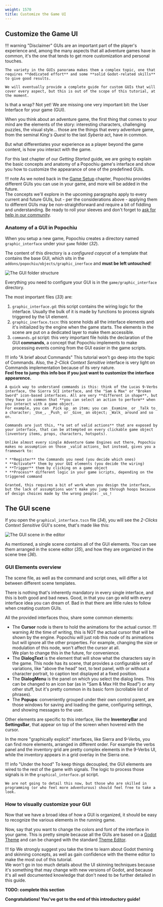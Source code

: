 ```yaml
---
weight: 1570
title: Customize the Game UI
---
```


## Customize the Game UI

!!! warning "Disclaimer"
	GUIs are an important part of the player's experience and, among the many aspects that all adventure games have in common, it's the one that tends to get more customization and personal touches.

	The variety in the GUIs panorama makes them a complex topic, one that requires **dedicated effort** and some **solid Godot-related skills** to give good results.

	We will eventually provide a complete guide for custom GUIs that will cover every aspect, but this is out of the scope of this tutorial, at the moment.


Is that a wrap? Not yet! We are missing one very important bit: the User Interface for your game (GUI).

When you think about an adventure game, the first thing that comes to your mind are the elements of the story: interesting characters, challenging puzzles, the visual style... those are the things that every adventure game, from the seminal _King's Quest_ to the last _Syberia_ act, have in common.

But what differentiates your experience as a player beyond the game content, is how you interact with the game.

For this last chapter of our _Getting Started_ guide, we are going to explain the basic concepts and anatomy of a Popochiu game's interface and show you how to customize the appearance of one of the predefined GUIs.

!!! note
	As we noted back in the [Game Setup](/getting-started/game-setup) chapter, Popochiu provides different GUIs you can use in your game, and more will be added in the future.  
	The concepts we'll explore in the upcoming paragraphs apply to every current and future GUIs, but - per the considerations above - applying them to different GUIs may be non-straightforward and require a bit of fiddling and understanding. Be ready to roll your sleeves and don't forget to [ask for help in our community](getting-started/getting-help).


### Anatomy of a GUI in Popochiu

When you setup a new game, Popochiu creates a directory named `graphic_interface` under your `game` folder (_32_).

The content of this directory is a _configured copycat_ of a template that contains the base GUI, which sits in the `addons/popochiu/objects/graphic_inerface` and **must be left untouched**!


![The GUI folder structure](../../assets/images/getting-started/game_stub-guis-32-filesystem.png)

Everything you need to configure your GUI is in the `game/graphic_interface` directory.

The most important files (_33_) are:

1. `graphic_interface.gd`: this script contains the wiring logic for the interface. Usually the bulk of it is made by functions to process signals triggered by the UI element.
2. `graphic_inerface.tscn`: this scene holds all the interface elements and it's initialized by the engine when the game starts. The elements in the scene are put on a dedicated layer to make them accessible.
3. `commands.gd` script: this very important file holds the declaration of the GUI **commands**, a concept that Popochiu implements to make processing events coming from the GUI easier in the game scripts.

!!! info "A brief about Commands"
	This tutorial won't go deep into the topic of Commands. Also, the _2-Click Context Sensitive_ interface is very light on Commands implementation because of its very nature.  
	**Feel free to jump this info box if you just want to customize the interface appearence.**

	A quick way to understand commands is this: think of the Lucas 9-Verbs interface, the Sierra SCI interface, and the "Sam & Max" or "Broken Sword" icon-based interfaces. All are very **different in shape**, but they have in common that **you can select an action to perform** when you interact with a game object.  
	For example, you can _Pick up_ an item; you can _Examine_ or _Talk to_ a character; _Use_, _Push_ or _Give_ an object; _Walk_ around and so on.

	Commands are just this, **a set of valid actions** that are exposed by your interface, that can be attempted on every clickable game object (inventory items, props, characters, hotspots).
	
	Unlike almost every single Adventure Game Engines out there, Popochiu makes no assumption on those _valid actions_ but instead, gives you a framework to:

	* **Register** the Commands you need (you decide which ones)
	* **Activate** them by your GUI elements (you decide the wiring)
	* **Trigger** them by clicking on a game object
	* **Process** different logic in your game scripts, depending on the triggered command

	Granted, this requires a bit of work when you design the interface, but the lack of assumptions won't make you jump through hoops because of design choices made by the wrong people: _us_!

## The GUI scene

If you open the `graphical_interface.tscn` file (_34_), you will see the _2-Clicks Context Sensitive_ GUI's scene, that's made like this:

![The GUI scene in the editor](../../assets/images/getting-started/game_stub-guis-34-gui-scene.png)

As mentioned, a single scene contains all of the GUI elements. You can see them arranged in the scene editor (_35_), and how they are organized in the scene tree (_36_).

### GUI Elements overview

The scene file, as well as the command and script ones, will differ a lot between different scene templates.

There is nothing that's inherently mandatory in every single interface, and this is both good and bad news. Good, in that you can go wild with every interface idea you can dream of. Bad in that there are little rules to follow when creating custom GUIs.

All the provided interfaces thou, share some common elements:

* The **Cursor** node is there to hold the animations for the actual cursor.
  !!! warning
  At the time of writing, this is NOT the actual cursor that will be shown by the engine. Popochiu will just rob this node of its animations but will ignore all the other properties. For example, changing the size or modulation of this node, won't affect the cursor at all.  
  We plan to change this in the future, for convenience.
* The **DialogText** is the element that will show what the characters say in the game. This node has its scene, that provides a configurable set of variations, like "above the head" text, to text panel, with or without a character portrait, to caption text displayed at a fixed position.
* The **DialogMenu** is the panel on which you select the dialog lines. This can be changed to an icon bar (as in "Sam & Max Hit the Road") or any other stuff, but it's pretty common in its basic form (scrollable list of phrases).
* The **Popups**: conveniently grouped under their own control parent, are those windows for saving and loading the game, configuring settings, and showing messages to the user.

Other elements are specific to this interface, like the **InventoryBar** and **SettingsBar**, that appear on top of the screen when hovered with the cursor.

In the more "graphically explicit" interfaces, like Sierra and 9-Verbs, you can find more elements, arranged in different order. For example the verbs panel and the inventory grid are pretty complex elements in the 9-Verbs UI, while the inventory appears in a grid overlay in the Sierra one.

!!! info "Under the hood"
	To keep things decoupled, the GUI elements are wired to the rest of the game with signals. The logic to process those signals is in the `graphical_interface.gd` script.

	We are not going to detail this now, but those who are skilled in programming (or who feel more adventurous) should feel free to take a look.

### How to visually customize your GUI

Now that we have a broad idea of how a GUI is organized, it should be easy to recognize the various elements in the running game.

Now, say that you want to change the colors and font of the interface in your game. This is pretty simple because all the GUIs are based on a [Godot Theme](https://docs.godotengine.org/en/stable/tutorials/ui/gui_skinning.html#basics-of-themes) and can be changed with the standard [Theme Editor](https://docs.godotengine.org/en/stable/tutorials/ui/gui_using_theme_editor.html).

!!! tip
	We strongly suggest you take the time to learn about Godot theming and skinning concepts, as well as gain confidence with the theme editor to make the most out of this tutorial.  
	We won't go in too much details about the UI skinning techniques because it's something that may change with new versions of Godot, and because it's all well documented knowledge that don't need to be further detailed in this guide.


**TODO: complete this section**


**Congratulations! You've got to the end of this introductory guide!**
